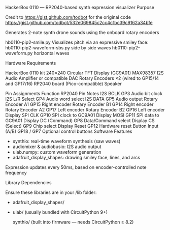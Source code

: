 HackerBox 0110 — RP2040-based synth expression visualizer
Purpose

Credit to https://gist.github.com/todbot for the original code
https://gist.github.com/todbot/532e069845c2cc4c1bc39c9162a34bfe

   Generates 2-note synth drone sounds using the onboard rotary encoders

 hb0110-pip2-smile.py  Visualizes pitch via an expressive smiley face:
 hb0110-pip2-waveform-sbs.py side by side waves
 hb0110-pip2-waveform.py horizontal waves
 
Hardware Requirements

  HackerBox 0110 kit
  240×240 Circular TFT Display (GC9A01)
  MAX98357 I2S Audio Amplifier or compatible DAC
  Rotary Encoders ×2 (wired to GP15/14 and GP17/16)
  RP2040 board (Pico-compatible)
  Speaker

Pin Assignments
Function	RP2040 Pin	Notes
I2S BCLK	GP3	Audio bit clock
I2S L/R Select	GP4	Audio word select
I2S DATA	GP5	Audio output
Rotary Encoder A1	GP15	Right encoder
Rotary Encoder B1	GP14	Right encoder
Rotary Encoder A2	GP17	Left encoder
Rotary Encoder B2	GP16	Left encoder
Display SPI CLK	GP10	SPI clock to GC9A01
Display MOSI	GP11	SPI data to GC9A01
Display DC (Command)	GP8	Data/Command select
Display CS (Select)	GP9	Chip select
Display Reset	GP12	Hardware reset
Button Input (A/B)	GP18 / GP7	Optional control buttons
Software Features

  - synthio: real-time waveform synthesis (saw waves)
  - audiomixer & audiobusio: I2S audio output
  - ulab.numpy: custom waveform generation
  - adafruit_display_shapes: drawing smiley face, lines, and arcs

Expression updates every 50ms, based on encoder-controlled note frequency

Library Dependencies

Ensure these libraries are in your /lib folder:
- adafruit_display_shapes/
- ulab/ (usually bundled with CircuitPython 9+)

    synthio/ (built into firmware — needs CircuitPython ≥ 8.2)
